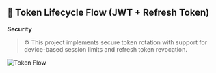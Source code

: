 ## 🔐 Token Lifecycle Flow (JWT + Refresh Token)
**Security**
> ⚙️ This project implements secure token rotation with support for device-based session limits and refresh token revocation.

![Token Flow](./assets/flowchart_diagram_illustrates_the_JSON_Web_Token.png)
